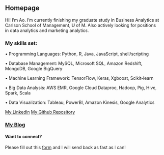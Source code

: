 
## Homepage

Hi! I’m Ao. I’m currently finishing my graduate study in Business Analytics at Carlson School of Management, U of M. Also actively looking for positions in data analytics and marketing analytics.

### My skills set:
• Programming Languages: Python, R, Java, JavaScript, shell/scripting  

• Database Management: MySQL, Microsoft SQL, Amazon Redshift, MongoDB, Google BigQuery  

• Machine Learning Framework: TensorFlow, Keras‚ Xgboost, Scikit-learn  

• Big Data Analysis: AWS EMR, Google Cloud Dataproc, Hadoop, Pig, Hive, Spark, Scala  

• Data Visualization: Tableau, PowerBI, Amazon Kinesis, Google Analytics  

 [My LinkedIn][1] 
[My Github Repository][2]

### [My Blog][3]

#### Want to connect?

Please fill out this [form][4] and I will send back as fast as I can!

[1]:	https://www.linkedin.com/in/ao-liu
[2]:	https://github.com/aoliu95
[3]:	https://aoliu95.github.io/Blog
[4]:	https://goo.gl/forms/Mii3eopcZbfhr5K32